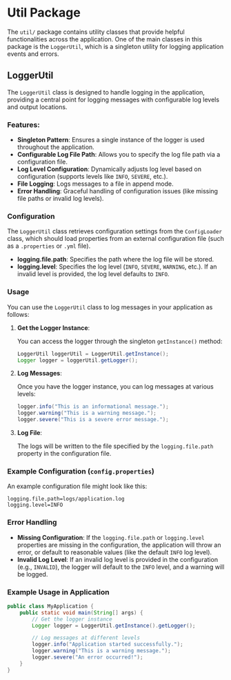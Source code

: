# Util Package

The `util/` package contains utility classes that provide helpful functionalities across the application. One of the main classes in this package is the `LoggerUtil`, which is a singleton utility for logging application events and errors.

## LoggerUtil

The `LoggerUtil` class is designed to handle logging in the application, providing a central point for logging messages with configurable log levels and output locations.

### Features:
- **Singleton Pattern**: Ensures a single instance of the logger is used throughout the application.
- **Configurable Log File Path**: Allows you to specify the log file path via a configuration file.
- **Log Level Configuration**: Dynamically adjusts log level based on configuration (supports levels like `INFO`, `SEVERE`, etc.).
- **File Logging**: Logs messages to a file in append mode.
- **Error Handling**: Graceful handling of configuration issues (like missing file paths or invalid log levels).

### Configuration

The `LoggerUtil` class retrieves configuration settings from the `ConfigLoader` class, which should load properties from an external configuration file (such as a `.properties` or `.yml` file). 

- **logging.file.path**: Specifies the path where the log file will be stored.
- **logging.level**: Specifies the log level (`INFO`, `SEVERE`, `WARNING`, etc.). If an invalid level is provided, the log level defaults to `INFO`.

### Usage

You can use the `LoggerUtil` class to log messages in your application as follows:

1. **Get the Logger Instance**:

   You can access the logger through the singleton `getInstance()` method:
   
   ```java
   LoggerUtil loggerUtil = LoggerUtil.getInstance();
   Logger logger = loggerUtil.getLogger();
   ```

2. **Log Messages**:

   Once you have the logger instance, you can log messages at various levels:

   ```java
   logger.info("This is an informational message.");
   logger.warning("This is a warning message.");
   logger.severe("This is a severe error message.");
   ```

3. **Log File**:

   The logs will be written to the file specified by the `logging.file.path` property in the configuration file.

### Example Configuration (`config.properties`)

An example configuration file might look like this:

```properties
logging.file.path=logs/application.log
logging.level=INFO
```

### Error Handling

- **Missing Configuration**: If the `logging.file.path` or `logging.level` properties are missing in the configuration, the application will throw an error, or default to reasonable values (like the default `INFO` log level).
- **Invalid Log Level**: If an invalid log level is provided in the configuration (e.g., `INVALID`), the logger will default to the `INFO` level, and a warning will be logged.

### Example Usage in Application

```java
public class MyApplication {
    public static void main(String[] args) {
        // Get the logger instance
        Logger logger = LoggerUtil.getInstance().getLogger();

        // Log messages at different levels
        logger.info("Application started successfully.");
        logger.warning("This is a warning message.");
        logger.severe("An error occurred!");
    }
}
```

